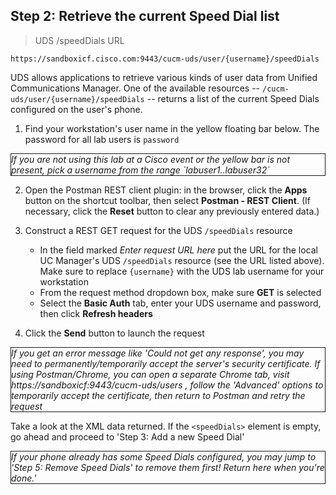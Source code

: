 ## Step 2: Retrieve the current Speed Dial list

> UDS /speedDials URL

```
https://sandboxicf.cisco.com:9443/cucm-uds/user/{username}/speedDials
```

UDS allows applications to retrieve various kinds of user data from Unified Communications Manager.  One of the available resources -- `/cucm-uds/user/{username}/speedDials` -- returns a list of the current Speed Dials configured on the user's phone.

1. Find your workstation's user name in the yellow floating bar below.  The password for all lab users is `password`
<aside style="font-style:italic; border:1px solid">If you are not using this lab at a Cisco event or the yellow bar is not present, pick a username from the range `labuser1..labuser32`</aside>

2. Open the Postman REST client plugin: in the browser, click the **Apps** button on the shortcut toolbar, then select **Postman - REST Client**.  (If necessary, click the **Reset** button to clear any previously entered data.)

3. Construct a REST GET request for the UDS `/speedDials` resource
	* In the field marked *Enter request URL here* put the URL for the local UC Manager's UDS `/speedDials` resource (see the URL listed above).  Make sure to replace `{username}` with the UDS lab username for your workstation
	* From the request method dropdown box, make sure **GET** is selected
	* Select the **Basic Auth** tab, enter your UDS username and password, then click **Refresh headers**

4. Click the **Send** button to launch the request
<aside style="font-style:italic; border:1px solid">If you get an error message like 'Could not get any response', you may need to permanently/temporarily accept the server's security certificate.  If using Postman/Chrome, you can open a separate Chrome tab, visit https://sandboxicf:9443/cucm-uds/users , follow the 'Advanced' options to temporarily accept the certificate, then return to Postman and retry the request</aside>

Take a look at the XML data returned.  If the `<speedDials>` element is empty, go ahead and proceed to 'Step 3: Add a new Speed Dial'

<aside style="font-style:italic; border:1px solid">If your phone already has some Speed Dials configured, you may jump to 'Step 5: Remove Speed Dials' to remove them first!  Return here when you're done.'</aside>
